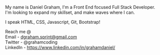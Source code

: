 My name is Daniel Graham, I'm a Front End focused Full Stack Developer. I'm looking to expand my skillset, and make waves where I can.

I speak HTML, CSS, Javascript, Git, Bootstrap!

Reach me @
<br>
Email - dgraham.sprint@gmail.com
<br>
Twitter - @grahamcoding
<br>
LinkedIn - https://www.linkedin.com/in/grahamdaniel/

<!---
grahamcoding/grahamcoding is a ✨ special ✨ repository because its `README.md` (this file) appears on your GitHub profile.
You can click the Preview link to take a look at your changes.
--->
